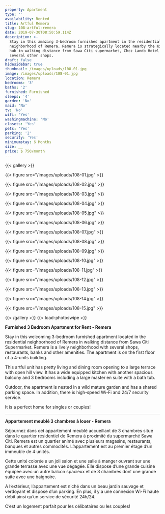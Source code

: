 ```yaml
---
property: Apartment
type: ''
availability: Rented
title: Artful Remera
slug: 108-artful-remera
date: 2019-07-30T08:50:59.114Z
description: >-
  Stay in this amazing 3-bedroom furnished apartment in the residential
  neighborhood of Remera. Remera is strategically located nearby the Kisimenti
  hub in walking distance from Sawa Citi supermarket, Chez Lando Hotel and
  several other shops. 
draft: false
hidesidebar: true
thumbnail: /images/uploads/108-01.jpg
image: /images/uploads/108-01.jpg
location: Remera
bedrooms: '3'
baths: '2'
furnished: Furnished
sleeps: '4'
garden: 'No'
maid: 'No'
tv: 'No'
wifi: 'Yes'
washingmachine: 'No'
closets: 'Yes'
pets: 'Yes'
parking: '2'
security: 'Yes'
minimumstay: 6 Months
size: __
price: $ 750/month
---
```

{{< gallery >}} 

{{< figure src="/images/uploads/108-01.jpg" >}} 

{{< figure src="/images/uploads/108-02.jpg" >}}

 {{< figure src="/images/uploads/108-03.jpg" >}} 

{{< figure src="/images/uploads/108-04.jpg" >}}

{{< figure src="/images/uploads/108-05.jpg" >}}

 {{< figure src="/images/uploads/108-06.jpg" >}}

 {{< figure src="/images/uploads/108-07.jpg" >}}

 {{< figure src="/images/uploads/108-08.jpg" >}}

{{< figure src="/images/uploads/108-09.jpg" >}} 

{{< figure src="/images/uploads/108-10.jpg" >}}

 {{< figure src="/images/uploads/108-11.jpg" >}} 

 {{< figure src="/images/uploads/108-12.jpg" >}}

 {{< figure src="/images/uploads/108-13.jpg" >}}

 {{< figure src="/images/uploads/108-14.jpg" >}}

 {{< figure src="/images/uploads/108-15.jpg" >}}    

 {{< /gallery >}} {{< load-photoswipe >}}

**Furnished 3 Bedroom Apartment for Rent - Remera**

Stay in this welcoming 3-bedroom furnished apartment located in the residential neighborhood of Remera in walking distance from Sawa Citi Supermarket. Remera is a lively neighborhood with several shops, restaurants, banks and other amenities. The apartment is on the first floor of a 4-units building.

This artful unit has pretty living and dining room opening to a large terrace with open hill view. It has a wide equipped kitchen with another spacious balcony and 3 bedrooms including a large master en suite with a bath tub. 

Outdoor, the apartment is nested in a wild mature garden and has a shared parking space. In addition, there is high-speed Wi-Fi and 24/7 security service. 

It is a perfect home for singles or couples!

- - -

**Appartement meublé 3 chambres à louer - Remera**

Séjournez dans cet appartement meublé accueillant de 3 chambres situé dans le quartier résidentiel de Remera à proximité du supermarché Sawa Citi. Remera est un quartier animé avec plusieurs magasins, restaurants, banques et autres commodités. L’appartement est au premier étage d’un immeuble de 4 unités.

Cette unité colorée a un joli salon et une salle à manger ouvrant sur une grande terrasse avec une vue dégagée. Elle dispose d’une grande cuisine équipée avec un autre balcon spacieux et de 3 chambres dont une grande suite avec une baignoire.

A l’extérieur, l’appartement est niché dans un beau jardin sauvage et verdoyant et dispose d’un parking. En plus, il y a une connexion Wi-Fi haute débit ainsi qu’un service de sécurité 24h/24.

C’est un logement parfait pour les célibataires ou les couples!
